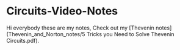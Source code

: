 # Circuits-Video-Notes
Hi everybody these are my notes,
Check out my [Thevenin notes](Thevenin_and_Norton_notes/5 Tricks you Need to Solve Thevenin Circuits.pdf).
